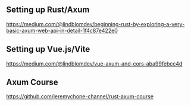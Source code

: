 ## Setting up Rust/Axum
https://medium.com/@lindblomdev/beginning-rust-by-exploring-a-very-basic-axum-web-api-in-detail-1f4c87e422e0
## Setting up Vue.js/Vite
https://medium.com/@lindblomdev/vue-axum-and-cors-aba99febcc4d
## Axum Course
https://github.com/jeremychone-channel/rust-axum-course
